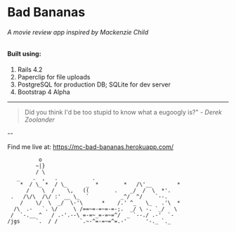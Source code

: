 # Bad Bananas
###### A movie review app inspired by Mackenzie Child
#### Built using:
1. Rails 4.2
2. Paperclip for file uploads
3. PostgreSQL for production DB; SQLite for dev server
4. Bootstrap 4 Alpha

---

>Did you think I'd be too stupid to know what a eugoogly is?" *- Derek Zoolander*


--

Find me live at: https://mc-bad-bananas.herokuapp.com/



              o
             ~|} 
             / \
       _    .  ,   .           .
        *  / \_ *  / \_      _  *        *   /\'__        *
          /    \  /    \,   ((        .    _/  /  \  *'.
     .   /\/\  /\/ :' __ \_  `          _^/  ^/    `--.
        /    \/  \  _/  \-'\      *    /.' ^_   \_   .'\  *
      /\  .-   `. \/     \ /==~=-=~=-=-;.  _/ \ -. `_/   \ 
     /  `-.__ ^   / .-'.--\ =-=~_=-=~=^/  _ `--./ .-'  `-
    /jgs     `.  / /       `.~-^=-=~=^=.-'      '-._ `._
